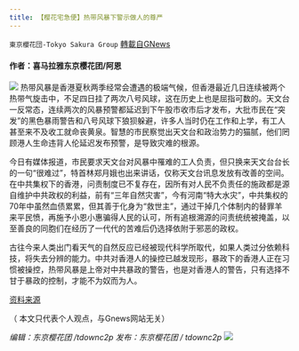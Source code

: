 ```yaml
---
title: 【樱花宅急便】热带风暴下警示做人的尊严
---
```

`東京櫻花団-Tokyo Sakura Group` [轉載自GNews](https://gnews.org/zh-hans/1589188/)

#### 作者：喜马拉雅东京樱花团/阿恩
![](https://assets.gnews.org/wp-content/uploads/2021/10/hkob.jpg)
热带风暴是香港夏秋两季经常会遭遇的极端气候，但香港最近几日连续被两个热带气旋击中，不足四日挂了两次八号风球，这在历史上也是屈指可数的。天文台一反常态，连续两次的风暴预警都延迟到下午股市收市后才发布，大批市民在“突发”的黑色暴雨警告和八号风球下狼狈躲避，许多人当时仍在工作和上学，有工人甚至来不及收工就命丧黄泉。智慧的市民察觉出天文台和政治势力的猫腻，他们罔顾港人生命违背人伦延迟发布预警，是导致灾难的根源。

今日有媒体报道，市民要求天文台对风暴中罹难的工人负责，但只换来天文台台长的一句“很难过”，特首林郑月娥也出来讲话，仅称天文台讯息发放有改善的空间。在中共集权下的香港，问责制度已不复存在，因所有对人民不负责任的施政都是源自维护中共政权的利益，前有“三年自然灾害”，今有河南“特大水灾”，中共集权的70年中虽然血债累累，但其善于化身为“救世主”，通过干掉几个体制内的替罪羊来平民愤，再施予小恩小惠骗得人民的认可，所有追根溯源的问责统统被掩盖，以至善良的同胞们在经历了一代代的苦难后仍选择依附于邪恶的政权。

古往今来人类出门看天气的自然反应已经被现代科学所取代，如果人类过分依赖科技，将失去分辨的能力。中共对香港人的操控已越发现形，暴政下的香港人正在习惯被操控，热带风暴是上帝对中共暴政的警告，也是对香港人的警告，只有选择不甘于暴政的控制，才能不为奴而为人。

[资料来源](https://www.inmediahk.net/node/%E6%94%BF%E7%B6%93/%E5%A4%A9%E6%96%87%E5%8F%B0%E6%8B%92%E7%82%BA%E8%B7%91%E9%A6%AC%E5%9C%B0%E6%A3%9A%E6%9E%B6%E6%84%8F%E5%A4%96%E9%81%93%E6%AD%89-%E5%83%85%E7%A8%B1%E3%80%8C%E5%A5%BD%E9%9B%A3%E9%81%8E%E3%80%8D)

（ 本文只代表个人观点，与Gnews网站无关）

*编辑：东京樱花团 /tdownc2p*
*发布：东京樱花团 / tdownc2p*
![](https://assets.gnews.org/wp-content/uploads/2021/08/image0-1-36.jpg)
